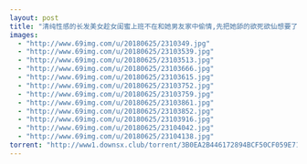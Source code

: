 ```yaml
---
layout: post
title: "清纯性感的长发美女趁女闺蜜上班不在和她男友家中偷情,先把她舔的欲死欲仙想要了再狠狠的爆操!720P完整版!  "
images:
  - "http://www.69img.com/u/20180625/2310349.jpg"
  - "http://www.69img.com/u/20180625/23103539.jpg"
  - "http://www.69img.com/u/20180625/23103513.jpg"
  - "http://www.69img.com/u/20180625/23103666.jpg"
  - "http://www.69img.com/u/20180625/23103615.jpg"
  - "http://www.69img.com/u/20180625/23103752.jpg"
  - "http://www.69img.com/u/20180625/23103759.jpg"
  - "http://www.69img.com/u/20180625/23103861.jpg"
  - "http://www.69img.com/u/20180625/23103852.jpg"
  - "http://www.69img.com/u/20180625/23103916.jpg"
  - "http://www.69img.com/u/20180625/23104042.jpg"
  - "http://www.69img.com/u/20180625/23104138.jpg"
torrent: "http://www1.downsx.club/torrent/3B0EA2B446172894BCF50CF059E71E6AD8120FD7"
---
```

